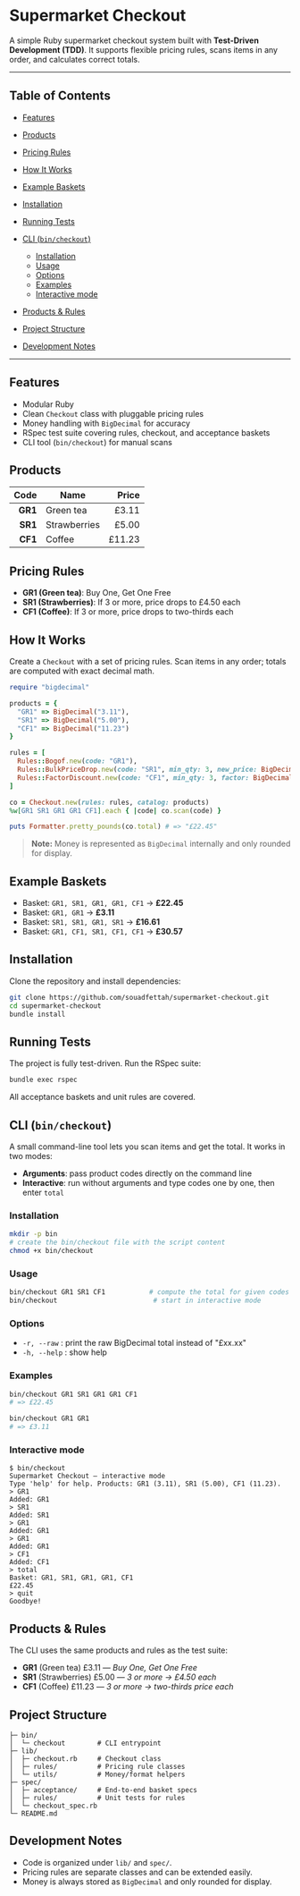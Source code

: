 # Supermarket Checkout

A simple Ruby supermarket checkout system built with **Test-Driven Development (TDD)**. It supports flexible pricing rules, scans items in any order, and calculates correct totals.

---

## Table of Contents

* [Features](#features)
* [Products](#products)
* [Pricing Rules](#pricing-rules)
* [How It Works](#how-it-works)
* [Example Baskets](#example-baskets)
* [Installation](#installation)
* [Running Tests](#running-tests)
* [CLI (`bin/checkout`)](#cli-bincheckout)

  * [Installation](#installation-1)
  * [Usage](#usage)
  * [Options](#options)
  * [Examples](#examples)
  * [Interactive mode](#interactive-mode)
* [Products & Rules](#products--rules)
* [Project Structure](#project-structure)
* [Development Notes](#development-notes)

---

## Features

* Modular Ruby
* Clean `Checkout` class with pluggable pricing rules
* Money handling with `BigDecimal` for accuracy
* RSpec test suite covering rules, checkout, and acceptance baskets
* CLI tool (`bin/checkout`) for manual scans

## Products

|    Code | Name         |  Price |
| ------: | ------------ | -----: |
| **GR1** | Green tea    |  £3.11 |
| **SR1** | Strawberries |  £5.00 |
| **CF1** | Coffee       | £11.23 |

## Pricing Rules

* **GR1 (Green tea)**: Buy One, Get One Free
* **SR1 (Strawberries)**: If 3 or more, price drops to £4.50 each
* **CF1 (Coffee)**: If 3 or more, price drops to two-thirds each

## How It Works

Create a `Checkout` with a set of pricing rules. Scan items in any order; totals are computed with exact decimal math.

```ruby
require "bigdecimal"

products = {
  "GR1" => BigDecimal("3.11"),
  "SR1" => BigDecimal("5.00"),
  "CF1" => BigDecimal("11.23")
}

rules = [
  Rules::Bogof.new(code: "GR1"),
  Rules::BulkPriceDrop.new(code: "SR1", min_qty: 3, new_price: BigDecimal("4.50")),
  Rules::FactorDiscount.new(code: "CF1", min_qty: 3, factor: BigDecimal("2.0")/3)
]

co = Checkout.new(rules: rules, catalog: products)
%w[GR1 SR1 GR1 GR1 CF1].each { |code| co.scan(code) }

puts Formatter.pretty_pounds(co.total) # => "£22.45"
```

> **Note:** Money is represented as `BigDecimal` internally and only rounded for display.

## Example Baskets

* Basket: `GR1, SR1, GR1, GR1, CF1` → **£22.45**
* Basket: `GR1, GR1` → **£3.11**
* Basket: `SR1, SR1, GR1, SR1` → **£16.61**
* Basket: `GR1, CF1, SR1, CF1, CF1` → **£30.57**

## Installation

Clone the repository and install dependencies:

```bash
git clone https://github.com/souadfettah/supermarket-checkout.git
cd supermarket-checkout
bundle install
```

## Running Tests

The project is fully test-driven. Run the RSpec suite:

```bash
bundle exec rspec
```

All acceptance baskets and unit rules are covered.

## CLI (`bin/checkout`)

A small command-line tool lets you scan items and get the total. It works in two modes:

* **Arguments**: pass product codes directly on the command line
* **Interactive**: run without arguments and type codes one by one, then enter `total`

### Installation

```bash
mkdir -p bin
# create the bin/checkout file with the script content
chmod +x bin/checkout
```

### Usage

```bash
bin/checkout GR1 SR1 CF1           # compute the total for given codes
bin/checkout                        # start in interactive mode
```

### Options

* `-r, --raw` : print the raw BigDecimal total instead of "£xx.xx"
* `-h, --help` : show help

### Examples

```bash
bin/checkout GR1 SR1 GR1 GR1 CF1
# => £22.45

bin/checkout GR1 GR1
# => £3.11
```

### Interactive mode

```
$ bin/checkout
Supermarket Checkout — interactive mode
Type 'help' for help. Products: GR1 (3.11), SR1 (5.00), CF1 (11.23).
> GR1
Added: GR1
> SR1
Added: SR1
> GR1
Added: GR1
> GR1
Added: GR1
> CF1
Added: CF1
> total
Basket: GR1, SR1, GR1, GR1, CF1
£22.45
> quit
Goodbye!
```

## Products & Rules

The CLI uses the same products and rules as the test suite:

* **GR1** (Green tea) £3.11 — *Buy One, Get One Free*
* **SR1** (Strawberries) £5.00 — *3 or more → £4.50 each*
* **CF1** (Coffee) £11.23 — *3 or more → two-thirds price each*

## Project Structure

```
├─ bin/
│  └─ checkout        # CLI entrypoint
├─ lib/
│  ├─ checkout.rb     # Checkout class
│  ├─ rules/          # Pricing rule classes
│  └─ utils/          # Money/format helpers
├─ spec/
│  ├─ acceptance/     # End-to-end basket specs
│  ├─ rules/          # Unit tests for rules
│  └─ checkout_spec.rb
└─ README.md
```

## Development Notes

* Code is organized under `lib/` and `spec/`.
* Pricing rules are separate classes and can be extended easily.
* Money is always stored as `BigDecimal` and only rounded for display.
